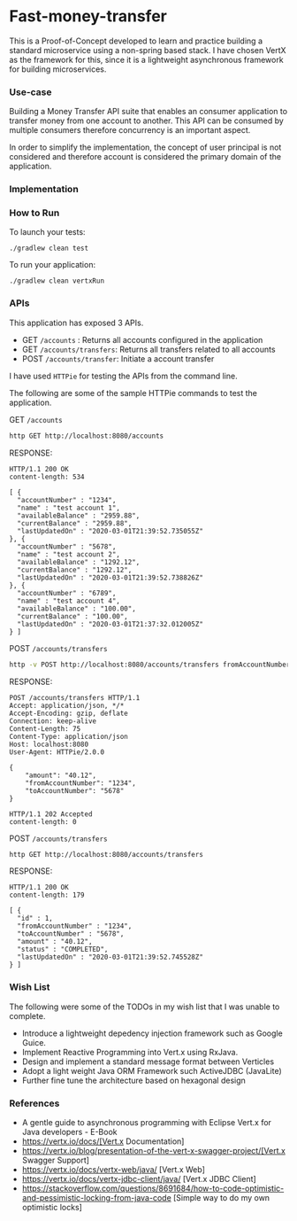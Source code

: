 # Fast-money-transfer

This is a Proof-of-Concept developed to learn and practice building a standard microservice using a
non-spring based stack. I have chosen VertX as the framework for this, since it is a lightweight asynchronous
framework for building microservices.

### Use-case

Building a Money Transfer API suite that enables an consumer application to transfer money from one account to another.
This API can be consumed by multiple consumers therefore concurrency is an important aspect.

In order to simplify the implementation, the concept of user principal is not considered and therefore account is considered
the primary domain of the application.

### Implementation

### How to Run

To launch your tests:
```
./gradlew clean test
```

To run your application:
```
./gradlew clean vertxRun
```

### APIs

This application has exposed 3 APIs.

- GET `/accounts` : Returns all accounts configured in the application
- GET `/accounts/transfers`: Returns all transfers related to all accounts
- POST `/accounts/transfer`: Initiate a account transfer

I have used `HTTPie` for testing the APIs from the command line.

The following are some of the sample HTTPie commands to test the application.

GET `/accounts`

```sh
http GET http://localhost:8080/accounts
```

RESPONSE:

```
HTTP/1.1 200 OK
content-length: 534

[ {
  "accountNumber" : "1234",
  "name" : "test account 1",
  "availableBalance" : "2959.88",
  "currentBalance" : "2959.88",
  "lastUpdatedOn" : "2020-03-01T21:39:52.735055Z"
}, {
  "accountNumber" : "5678",
  "name" : "test account 2",
  "availableBalance" : "1292.12",
  "currentBalance" : "1292.12",
  "lastUpdatedOn" : "2020-03-01T21:39:52.738826Z"
}, {
  "accountNumber" : "6789",
  "name" : "test account 4",
  "availableBalance" : "100.00",
  "currentBalance" : "100.00",
  "lastUpdatedOn" : "2020-03-01T21:37:32.012005Z"
} ]
```

POST `/accounts/transfers`

```sh
http -v POST http://localhost:8080/accounts/transfers fromAccountNumber=1234 toAccountNumber=5678 amount=40.12
```

RESPONSE:
```
POST /accounts/transfers HTTP/1.1
Accept: application/json, */*
Accept-Encoding: gzip, deflate
Connection: keep-alive
Content-Length: 75
Content-Type: application/json
Host: localhost:8080
User-Agent: HTTPie/2.0.0

{
    "amount": "40.12",
    "fromAccountNumber": "1234",
    "toAccountNumber": "5678"
}

HTTP/1.1 202 Accepted
content-length: 0
```

POST `/accounts/transfers`

```sh
http GET http://localhost:8080/accounts/transfers
```

RESPONSE:

```
HTTP/1.1 200 OK
content-length: 179

[ {
  "id" : 1,
  "fromAccountNumber" : "1234",
  "toAccountNumber" : "5678",
  "amount" : "40.12",
  "status" : "COMPLETED",
  "lastUpdatedOn" : "2020-03-01T21:39:52.745528Z"
} ]

```

### Wish List

The following were some of the TODOs in my wish list that I was unable to complete.

- Introduce a lightweight depedency injection framework such as Google Guice.
- Implement Reactive Programming into Vert.x using RxJava.
- Design and implement a standard message format between Verticles
- Adopt a light weight Java ORM Framework such ActiveJDBC (JavaLite)
- Further fine tune the architecture based on hexagonal design

### References

* A gentle guide to asynchronous programming with Eclipse Vert.x for Java developers - E-Book
* https://vertx.io/docs/[Vert.x Documentation]
* https://vertx.io/blog/presentation-of-the-vert-x-swagger-project/[Vert.x Swagger Support]
* https://vertx.io/docs/vertx-web/java/ [Vert.x Web]
* https://vertx.io/docs/vertx-jdbc-client/java/ [Vert.x JDBC Client]
* https://stackoverflow.com/questions/8691684/how-to-code-optimistic-and-pessimistic-locking-from-java-code [Simple way to do my own optimistic locks]



